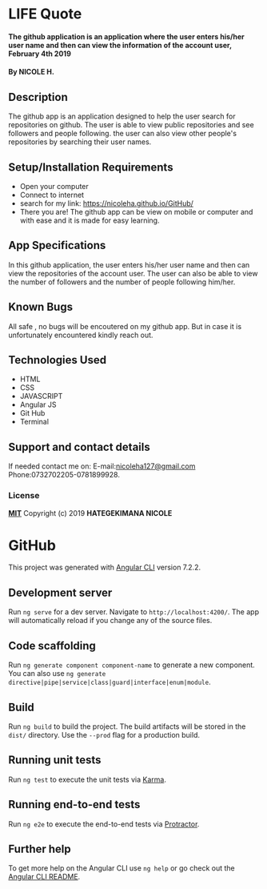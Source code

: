 # LIFE Quote
#### The github application is an application where the user enters his/her user name and then can view the information of the account user, February 4th 2019

#### By **NICOLE H.**
## Description
The github app is an application designed to help the user search for repositories on github. The user is able to view public repositories and see followers and people following. the user can also view other people's repositories by searching their user names.
## Setup/Installation Requirements
* Open your computer
* Connect to internet
* search for my link: https://nicoleha.github.io/GitHub/
* There you are!
The github app can be view on mobile or computer and with ease and it is made for easy learning.
## App Specifications
In this github application, the user enters his/her user name and then can view the repositories of the account user. The user can also be able to view the number of followers and the number of people following him/her.
## Known Bugs
All safe , no bugs will be encoutered on my github app. But in case it is unfortunately encountered kindly reach out.
## Technologies Used
* HTML
* CSS
* JAVASCRIPT
* Angular JS
* Git Hub
* Terminal
## Support and contact details
If needed contact me on:
E-mail:nicoleha127@gmail.com
Phone:0732702205-0781899928.
### License
**[MIT](http://choosealisence.com/licenses/mit/)**
Copyright (c) 2019 **HATEGEKIMANA NICOLE**





# GitHub

This project was generated with [Angular CLI](https://github.com/angular/angular-cli) version 7.2.2.

## Development server

Run `ng serve` for a dev server. Navigate to `http://localhost:4200/`. The app will automatically reload if you change any of the source files.

## Code scaffolding

Run `ng generate component component-name` to generate a new component. You can also use `ng generate directive|pipe|service|class|guard|interface|enum|module`.

## Build

Run `ng build` to build the project. The build artifacts will be stored in the `dist/` directory. Use the `--prod` flag for a production build.

## Running unit tests

Run `ng test` to execute the unit tests via [Karma](https://karma-runner.github.io).

## Running end-to-end tests

Run `ng e2e` to execute the end-to-end tests via [Protractor](http://www.protractortest.org/).

## Further help

To get more help on the Angular CLI use `ng help` or go check out the [Angular CLI README](https://github.com/angular/angular-cli/blob/master/README.md).
